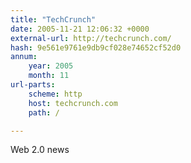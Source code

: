 ```yaml
---
title: "TechCrunch"
date: 2005-11-21 12:06:32 +0000
external-url: http://techcrunch.com/
hash: 9e561e9761e9db9cf028e74652cf52d0
annum:
    year: 2005
    month: 11
url-parts:
    scheme: http
    host: techcrunch.com
    path: /

---
```


Web 2.0 news
